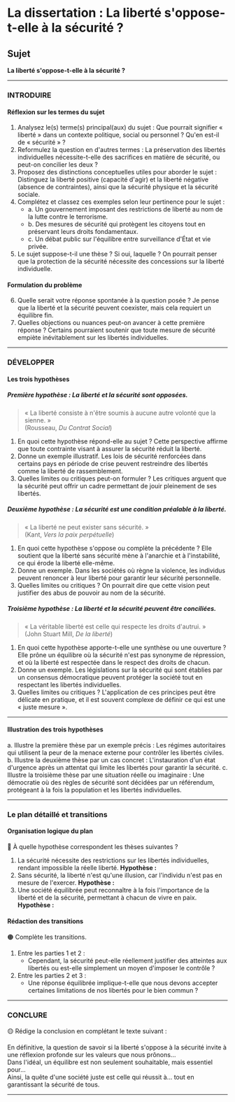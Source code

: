# La dissertation : La liberté s'oppose-t-elle à la sécurité ?

## Sujet
**La liberté s'oppose-t-elle à la sécurité ?**

---

### INTRODUIRE

#### Réflexion sur les termes du sujet

1. Analysez le(s) terme(s) principal(aux) du sujet : Que pourrait signifier « liberté » dans un contexte politique, social ou personnel ? Qu'en est-il de « sécurité » ?
2. Reformulez la question en d'autres termes : La préservation des libertés individuelles nécessite-t-elle des sacrifices en matière de sécurité, ou peut-on concilier les deux ?
3. Proposez des distinctions conceptuelles utiles pour aborder le sujet : Distinguez la liberté positive (capacité d'agir) et la liberté négative (absence de contraintes), ainsi que la sécurité physique et la sécurité sociale.
4. Complétez et classez ces exemples selon leur pertinence pour le sujet :
   - a. Un gouvernement imposant des restrictions de liberté au nom de la lutte contre le terrorisme.
   - b. Des mesures de sécurité qui protègent les citoyens tout en préservant leurs droits fondamentaux.
   - c. Un débat public sur l'équilibre entre surveillance d'État et vie privée.
5. Le sujet suppose-t-il une thèse ? Si oui, laquelle ? On pourrait penser que la protection de la sécurité nécessite des concessions sur la liberté individuelle.

#### Formulation du problème

6. Quelle serait votre réponse spontanée à la question posée ? Je pense que la liberté et la sécurité peuvent coexister, mais cela requiert un équilibre fin.
7. Quelles objections ou nuances peut-on avancer à cette première réponse ? Certains pourraient soutenir que toute mesure de sécurité empiète inévitablement sur les libertés individuelles.

---

### DÉVELOPPER

#### Les trois hypothèses

##### Première hypothèse : La liberté et la sécurité sont opposées.

> « La liberté consiste à n'être soumis à aucune autre volonté que la sienne. »  
> (Rousseau, *Du Contrat Social*)

1. En quoi cette hypothèse répond-elle au sujet ? Cette perspective affirme que toute contrainte visant à assurer la sécurité réduit la liberté.
2. Donne un exemple illustratif. Les lois de sécurité renforcées dans certains pays en période de crise peuvent restreindre des libertés comme la liberté de rassemblement.
3. Quelles limites ou critiques peut-on formuler ? Les critiques arguent que la sécurité peut offrir un cadre permettant de jouir pleinement de ses libertés.

##### Deuxième hypothèse : La sécurité est une condition préalable à la liberté.

> « La liberté ne peut exister sans sécurité. »  
> (Kant, *Vers la paix perpétuelle*)

1. En quoi cette hypothèse s'oppose ou complète la précédente ? Elle soutient que la liberté sans sécurité mène à l'anarchie et à l'instabilité, ce qui érode la liberté elle-même.
2. Donne un exemple. Dans les sociétés où règne la violence, les individus peuvent renoncer à leur liberté pour garantir leur sécurité personnelle.
3. Quelles limites ou critiques ? On pourrait dire que cette vision peut justifier des abus de pouvoir au nom de la sécurité.

##### Troisième hypothèse : La liberté et la sécurité peuvent être conciliées.

> « La véritable liberté est celle qui respecte les droits d'autrui. »  
> (John Stuart Mill, *De la liberté*)

1. En quoi cette hypothèse apporte-t-elle une synthèse ou une ouverture ? Elle prône un équilibre où la sécurité n'est pas synonyme de répression, et où la liberté est respectée dans le respect des droits de chacun.
2. Donne un exemple. Les législations sur la sécurité qui sont établies par un consensus démocratique peuvent protéger la société tout en respectant les libertés individuelles.
3. Quelles limites ou critiques ? L'application de ces principes peut être délicate en pratique, et il est souvent complexe de définir ce qui est une « juste mesure ».

---

#### Illustration des trois hypothèses

a. Illustre la première thèse par un exemple précis : Les régimes autoritaires qui utilisent la peur de la menace externe pour contrôler les libertés civiles.
b. Illustre la deuxième thèse par un cas concret : L'instauration d'un état d'urgence après un attentat qui limite les libertés pour garantir la sécurité.
c. Illustre la troisième thèse par une situation réelle ou imaginaire : Une démocratie où des règles de sécurité sont décidées par un référendum, protégeant à la fois la population et les libertés individuelles.

---

### Le plan détaillé et transitions

#### Organisation logique du plan

🔴 À quelle hypothèse correspondent les thèses suivantes ?

1. La sécurité nécessite des restrictions sur les libertés individuelles, rendant impossible la réelle liberté. **Hypothèse :**
2. Sans sécurité, la liberté n'est qu'une illusion, car l'individu n'est pas en mesure de l'exercer. **Hypothèse :**
3. Une société équilibrée peut reconnaître à la fois l'importance de la liberté et de la sécurité, permettant à chacun de vivre en paix. **Hypothèse :**

#### Rédaction des transitions

🟠 Complète les transitions.

1. Entre les parties 1 et 2 :  
   - Cependant, la sécurité peut-elle réellement justifier des atteintes aux libertés ou est-elle simplement un moyen d'imposer le contrôle ?
2. Entre les parties 2 et 3 :  
   - Une réponse équilibrée implique-t-elle que nous devons accepter certaines limitations de nos libertés pour le bien commun ?

---

### CONCLURE

🟡 Rédige la conclusion en complétant le texte suivant :

En définitive, la question de savoir si la liberté s'oppose à la sécurité invite à une réflexion profonde sur les valeurs que nous prônons…  
Dans l'idéal, un équilibre est non seulement souhaitable, mais essentiel pour…  
Ainsi, la quête d'une société juste est celle qui réussit à… tout en garantissant la sécurité de tous.

---